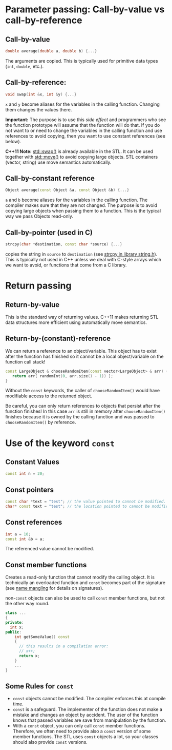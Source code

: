 # Parameter passing: Call-by-value vs call-by-reference

## Call-by-value 

  ```cpp
  double average(double a, double b) {...}
  ```

  The arguments are copied. This is typically used for primitive data types (`int`, `double`, etc.).

## Call-by-reference: 

  ```cpp
  void swap(int &x, int &y) {...}
  ```

  `x` and `y` become aliases for the variables in the calling function. 
  Changing them changes the values there. 
  
  **Important:** The purpose is to use this _side effect_ and programmers who see the function prototype will assume that
  the function will do that. 
  If you do not want to or need to change the variables in 
  the calling function and use references to avoid copying, then you want to use constant references (see below).
 
  **C++11 Note:** [std::swap()](https://en.cppreference.com/w/cpp/algorithm/swap) is already available in the STL. It can be used together with [std::move()](https://en.cppreference.com/w/cpp/algorithm/move) to avoid copying large objects. STL containers (vector, string) use move semantics automatically.


## Call-by-constant reference

  ```cpp
  Object average(const Object &a, const Object &b) {...}
  ```

  `a` and `b` become aliases for the variables in the calling function.
  The compiler makes sure that they are not changed. The purpose is to avoid copying large objects when passing them to a 
  function. This is the typical way we pass Objects read-only.


## Call-by-pointer (used in C)
    
  ```cpp
  strcpy(char *destination, const char *source) {...}
  ```

  copies the string in `source` to `destination` (see [strcpy in library string.h](https://en.cppreference.com/w/c/string/byte/strcpy)). This is typically not 
  used in C++ unless we deal with C-style arrays which we want to avoid, or functions that come from a C library.

# Return passing

## Return-by-value

This is the standard way of returning values. C++11 makes returning STL data structures more efficient using automatically move semantics.

## Return-by-(constant)-reference

We can return a reference to an object/variable. This object has to exist after the function has finished so it cannot be 
a local object/variable on the function call stack!

```cpp
const LargeObject & chooseRandomItem(const vector<LargeObject> & arr) {
   return arr[ randomInt(0, arr.size() - 1)) ];
}
```

Without the `const` keywords, the caller of `chooseRandomItem()` would
have modifiable access to the returned object.

Be careful, you can only return references to objects that persist after the function finishes!
In this case `arr` is still in memory after `chooseRandomItem()` finishes because it is owned by the 
calling function and was passed to `chooseRandomItem()` by reference.

# Use of the keyword `const`


## Constant Values

```cpp
const int n = 20;
```

## Const pointers

```cpp
const char *text = "test"; // the value pointed to cannot be modified.
char* const text = "test"; // the location pointed to cannot be modified.
```

## Const references

```cpp
int a = 10;
const int &b = a;
```

The referenced value cannot be modified.

## Const member functions

Creates a read-only function that cannot modify the calling object. It is technically an 
overloaded function and `const` becomes part of the signature 
(see [name mangling](https://en.wikipedia.org/wiki/Name_mangling) for details on signatures).

non-`const` objects can also be used to call `const` member functions, but not the other 
way round.

```cpp
class ...
{
private:
  int x;
public:
    int getSomeValue() const
    {
      // this results in a compilation error: 
      // x++; 
      return x;
    }  
    ...
}
```

## Some Rules for `const`

* `const` objects cannot be modified. The compiler enforces this at compile time.
* `const` is a safeguard. The implementer of the function does not make a mistake and changes an object by accident. 
  The user of the function knows that passed variables are save from manipulation by the function.  
* With a `const` object, you can only call `const` member functions. Therefore, we often need to provide also a `const` version of some member functions. The STL uses `const` objects a lot, so your classes should also provide `const` versions. 
